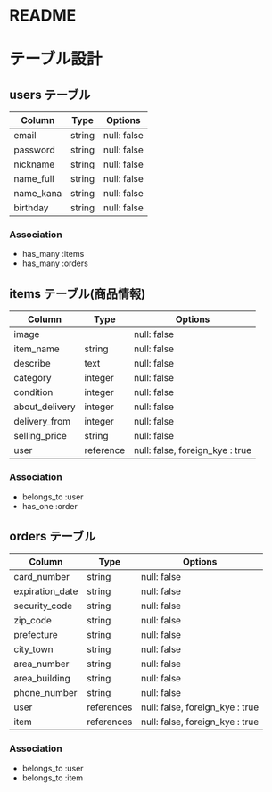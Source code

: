 # README
# テーブル設計

## users テーブル

| Column       | Type   | Options     |
| ------------ | ------ | ----------- |
| email        | string | null: false |
| password     | string | null: false |
| nickname     | string | null: false |
| name_full    | string | null: false |
| name_kana    | string | null: false |
| birthday     | string | null: false |

### Association

- has_many :items
- has_many :orders

## items テーブル(商品情報)

| Column         | Type         | Options                         |
| -------------- | ------------- | -------------------------------|
| image          |              | null: false                     |
| item_name      | string       | null: false                     |
| describe       | text         | null: false                     |
| category       | integer      | null: false                     |
| condition      | integer      | null: false                     |
| about_delivery | integer      | null: false                     |
| delivery_from  | integer      | null: false                     |
| selling_price  | string       | null: false                     |
| user           | reference    | null: false, foreign_kye : true |

### Association

- belongs_to :user
- has_one :order

## orders テーブル

| Column         | Type       | Options                         |
| -------------- | ---------- | ------------------------------- |
| card_number    | string     | null: false                     |
| expiration_date| string     | null: false                     |
| security_code  | string     | null: false                     |
| zip_code       | string     | null: false                     |
| prefecture     | string     | null: false                     |
| city_town      | string     | null: false                     |
| area_number    | string     | null: false                     |
| area_building  | string     | null: false                     |
| phone_number   | string     | null: false                     |
| user           | references | null: false, foreign_kye : true |
| item           | references | null: false, foreign_kye : true |

### Association

- belongs_to :user
- belongs_to :item
